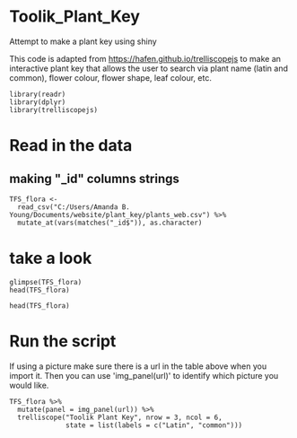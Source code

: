 # Toolik_Plant_Key
Attempt to make a plant key using shiny 

This code is adapted from https://hafen.github.io/trelliscopejs
to make an interactive plant key that allows the user to search via plant name (latin and common), flower colour, flower shape, leaf colour, etc. 


```{r message = FALSE, warning = FALSE}
library(readr)
library(dplyr)
library(trelliscopejs)
```

# Read in the data 
## making "_id" columns strings

```{r include = FALSE}
TFS_flora <-
  read_csv("C:/Users/Amanda B. Young/Documents/website/plant_key/plants_web.csv") %>%
  mutate_at(vars(matches("_id$")), as.character)
```

# take a look
```{r }
glimpse(TFS_flora)
head(TFS_flora)
```
```{r cars}
head(TFS_flora)
```

# Run the script
If using a picture make sure there is a url in the table above when you import it.  Then you can use 'img_panel(url)' to identify which picture you would like.

```{r flora}
TFS_flora %>%
  mutate(panel = img_panel(url)) %>%
  trelliscope("Toolik Plant Key", nrow = 3, ncol = 6,
              state = list(labels = c("Latin", "common")))
```

